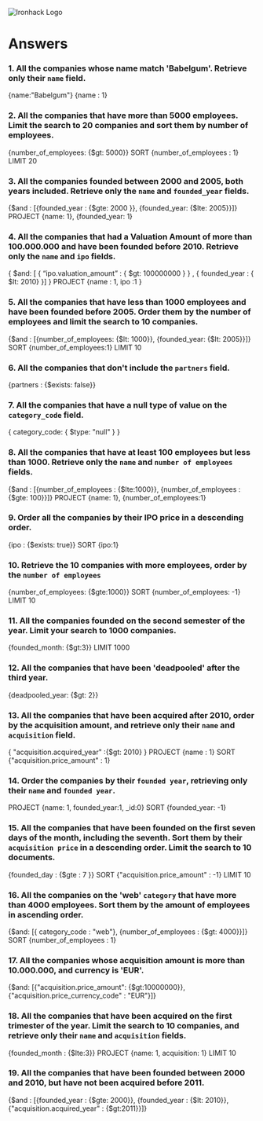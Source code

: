 ![Ironhack Logo](https://i.imgur.com/1QgrNNw.png)

# Answers

### 1. All the companies whose name match 'Babelgum'. Retrieve only their `name` field.

{name:"Babelgum"}
{name : 1}


### 2. All the companies that have more than 5000 employees. Limit the search to 20 companies and sort them by **number of employees**.
 {number_of_employees: {$gt: 5000}}
 SORT {number_of_employees : 1}
 LIMIT 20

### 3. All the companies founded between 2000 and 2005, both years included. Retrieve only the `name` and `founded_year` fields.

{$and : [{founded_year : {$gte: 2000 }}, {founded_year: {$lte: 2005}}]} 
PROJECT {name: 1}, {founded_year: 1}

### 4. All the companies that had a Valuation Amount of more than 100.000.000 and have been founded before 2010. Retrieve only the `name` and `ipo` fields.

{ $and: [ { “ipo.valuation_amount” : { $gt: 100000000 } } , { founded_year : { $lt: 2010} }] }
PROJECT {name : 1,  ipo :1 }

### 5. All the companies that have less than 1000 employees and have been founded before 2005. Order them by the number of employees and limit the search to 10 companies.

{$and : [{number_of_employees: {$lt: 1000}}, {founded_year: {$lt: 2005}}]}
SORT {number_of_employees:1}
LIMIT 10

### 6. All the companies that don't include the `partners` field.

{partners : {$exists: false}}

### 7. All the companies that have a null type of value on the `category_code` field.

{ category_code: { $type: "null" } }

### 8. All the companies that have at least 100 employees but less than 1000. Retrieve only the `name` and `number of employees` fields.
{$and : [{number_of_employees : {$lte:1000}}, {number_of_employees :{$gte: 100}}]}
PROJECT {name: 1}, {number_of_employees:1}


### 9. Order all the companies by their IPO price in a descending order.

{ipo : {$exists: true}}
SORT {ipo:1}
### 10. Retrieve the 10 companies with more employees, order by the `number of employees`

{number_of_employees: {$gte:1000}}
SORT {number_of_employees: -1}
LIMIT 10

### 11. All the companies founded on the second semester of the year. Limit your search to 1000 companies.

{founded_month: {$gt:3}}
LIMIT 1000

### 12. All the companies that have been 'deadpooled' after the third year.

{deadpooled_year: {$gt: 2}}

<!-- ### 12. All the companies founded before 2000 that have an acquisition amount of more than 10.000.000 -->

<!-- Your Code Goes Here -->

### 13. All the companies that have been acquired after 2010, order by the acquisition amount, and retrieve only their `name` and `acquisition` field.

{ "acquisition.acquired_year"  :{$gt: 2010}   }
PROJECT {name : 1}
SORT {"acquisition.price_amount" : 1}

### 14. Order the companies by their `founded year`, retrieving only their `name` and `founded year`.
PROJECT {name: 1, founded_year:1, _id:0}
SORT {founded_year: -1}

### 15. All the companies that have been founded on the first seven days of the month, including the seventh. Sort them by their `acquisition price` in a descending order. Limit the search to 10 documents.

{founded_day : {$gte : 7 }}
SORT {"acquisition.price_amount" : -1}
LIMIT 10

### 16. All the companies on the 'web' `category` that have more than 4000 employees. Sort them by the amount of employees in ascending order.

{$and: [{ category_code : "web"}, {number_of_employees : {$gt: 4000}}]}
SORT {number_of_employees : 1}

### 17. All the companies whose acquisition amount is more than 10.000.000, and currency is 'EUR'.

{$and: [{"acquisition.price_amount": {$gt:10000000}}, {"acquisition.price_currency_code" : "EUR"}]}

### 18. All the companies that have been acquired on the first trimester of the year. Limit the search to 10 companies, and retrieve only their `name` and `acquisition` fields.

{founded_month : {$lte:3}}
PROJECT {name: 1, acquisition: 1}
LIMIT 10

### 19. All the companies that have been founded between 2000 and 2010, but have not been acquired before 2011.

{$and : [{founded_year : {$gte: 2000}}, {founded_year : {$lt: 2010}}, {"acquisition.acquired_year" : {$gt:2011}}]}

